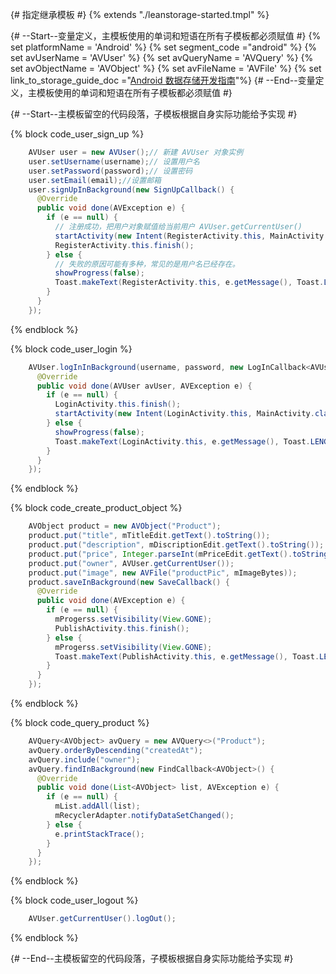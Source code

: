 {# 指定继承模板 #}
{% extends "./leanstorage-started.tmpl" %}

{# --Start--变量定义，主模板使用的单词和短语在所有子模板都必须赋值 #}
{% set platformName = 'Android' %}
{% set segment_code ="android" %}
{% set avUserName = 'AVUser' %}
{% set avQueryName = 'AVQuery' %}
{% set avObjectName = 'AVObject' %}
{% set avFileName = 'AVFile' %}
{% set link_to_storage_guide_doc ="[Android 数据存储开发指南](leanstorage_guide-android.html)"%}
{# --End--变量定义，主模板使用的单词和短语在所有子模板都必须赋值 #}

{# --Start--主模板留空的代码段落，子模板根据自身实际功能给予实现 #}

{% block code_user_sign_up %}
```java
    AVUser user = new AVUser();// 新建 AVUser 对象实例
    user.setUsername(username);// 设置用户名
    user.setPassword(password);// 设置密码
    user.setEmail(email);//设置邮箱
    user.signUpInBackground(new SignUpCallback() {
      @Override
      public void done(AVException e) {
        if (e == null) {
          // 注册成功，把用户对象赋值给当前用户 AVUser.getCurrentUser()
          startActivity(new Intent(RegisterActivity.this, MainActivity.class));
          RegisterActivity.this.finish();
        } else {
          // 失败的原因可能有多种，常见的是用户名已经存在。
          showProgress(false);
          Toast.makeText(RegisterActivity.this, e.getMessage(), Toast.LENGTH_SHORT).show();
        }
      }
    });
```
{% endblock %}

{% block code_user_login %}
```java
    AVUser.logInInBackground(username, password, new LogInCallback<AVUser>() {
      @Override
      public void done(AVUser avUser, AVException e) {
        if (e == null) {
          LoginActivity.this.finish();
          startActivity(new Intent(LoginActivity.this, MainActivity.class));
        } else {
          showProgress(false);
          Toast.makeText(LoginActivity.this, e.getMessage(), Toast.LENGTH_SHORT).show();
        }
      }
    });
```
{% endblock %}

{% block code_create_product_object %}
```java
    AVObject product = new AVObject("Product");
    product.put("title", mTitleEdit.getText().toString());
    product.put("description", mDiscriptionEdit.getText().toString());
    product.put("price", Integer.parseInt(mPriceEdit.getText().toString()));
    product.put("owner", AVUser.getCurrentUser());
    product.put("image", new AVFile("productPic", mImageBytes));
    product.saveInBackground(new SaveCallback() {
      @Override
      public void done(AVException e) {
        if (e == null) {
          mProgerss.setVisibility(View.GONE);
          PublishActivity.this.finish();
        } else {
          mProgerss.setVisibility(View.GONE);
          Toast.makeText(PublishActivity.this, e.getMessage(), Toast.LENGTH_SHORT).show();
        }
      }
    });
```
{% endblock %}

{% block code_query_product %}
```java
    AVQuery<AVObject> avQuery = new AVQuery<>("Product");
    avQuery.orderByDescending("createdAt");
    avQuery.include("owner");
    avQuery.findInBackground(new FindCallback<AVObject>() {
      @Override
      public void done(List<AVObject> list, AVException e) {
        if (e == null) {
          mList.addAll(list);
          mRecyclerAdapter.notifyDataSetChanged();
        } else {
          e.printStackTrace();
        }
      }
    });
```
{% endblock %}

{% block code_user_logout %}
```java
    AVUser.getCurrentUser().logOut();
```
{% endblock %}

{# --End--主模板留空的代码段落，子模板根据自身实际功能给予实现 #}